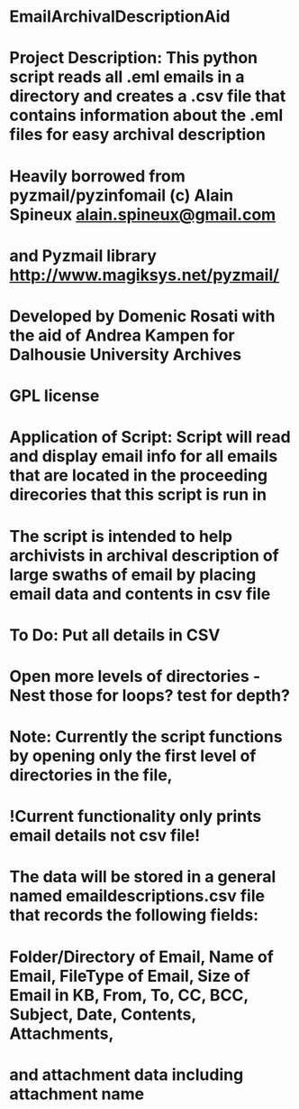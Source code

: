 # EmailArchivalDescriptionAid
# Project Description: This python script reads all .eml emails in a directory and creates a .csv file that contains information about the .eml files for easy archival description
#
#  Heavily borrowed from pyzmail/pyzinfomail (c) Alain Spineux <alain.spineux@gmail.com>
#  and Pyzmail library http://www.magiksys.net/pyzmail/
#
# Developed by Domenic Rosati with the aid of Andrea Kampen for Dalhousie University Archives
# GPL license 
#
# Application of Script: Script will read and display email info for all emails that are located in the proceeding direcories that this script is run in
# The script is intended to help archivists in archival description of large swaths of email by placing email data and contents in csv file
#
# To Do: Put all details in CSV
#       Open more levels of directories - Nest those for loops? test for depth?
#
#
# Note: Currently the script functions by opening only the first level of directories in the file, 
# !Current functionality only prints email details not csv file!
# The data will be stored in a general named emaildescriptions.csv file that records the following fields:
# Folder/Directory of Email, Name of Email, FileType of Email, Size of Email in KB, From, To, CC, BCC, Subject, Date, Contents, Attachments,
# and attachment data including attachment name
